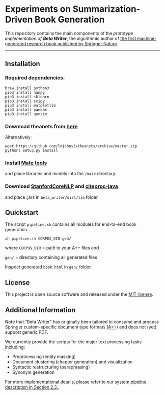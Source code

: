 # Experiments on Summarization-Driven Book Generation
This repository contains the main components of the <i>prototype implementation of <b>Beta Writer</b></i>, the algorithmic author of [the first machine-generated research book published by Springer Nature](https://link.springer.com/book/10.1007/978-3-030-16800-1).

---
## Installation

### Required dependencies:
```
brew install python3
pip3 install numpy
pip3 install sklearn
pip3 install scipy
pip3 install matplotlib
pip3 install pandas
pip3 install gensim
```

### Download theanets from [here](https://github.com/lmjohns3/theanets)
Alternatively: 
```
wget https://github.com/lmjohns3/theanets/archive/master.zip
python3 setup.py install
```

### Install [Mate tools](https://code.google.com/archive/p/mate-tools/)
and place libraries and models into the <code>/mate</code> directory.


### Download [StanfordCoreNLP](https://stanfordnlp.github.io/CoreNLP/) and [citeproc-java](https://michel-kraemer.github.io/citeproc-java/)
and place .jars in <code>beta_writer/dist/lib</code> folder

## Quickstart
The script <code>pipeline.sh</code> contains all modules for end-to-end book generation.
```
sh pipeline.sh CORPUS_DIR gen/
```
where <code>CORPUS_DIR</code> = path to your A++ files and 

<code>gen/</code> = directory containing all generated files

Inspect generated <code>book.html</code> in <code>gen/</code> folder.


## License
This project is open source software and released under the [MIT license](https://opensource.org/licenses/MIT).


## Additional Information

Note that "Beta Writer" has originally been tailored to consume and process Springer custom-specific document type formats ([A++](http://devel.springer.de/A++/V2.4/DTD/)) and does not (yet) support generic PDF.

We currently provide the scripts for the major text processing tasks including:

* Preprocessing (entity masking)
* Document clustering (chapter generation) and visualization
* Syntactic restructuring (paraphrasing)
* Synonym generation


For more implementational details, please refer to our [system pipeline description in Section 2.3.](https://link.springer.com/content/pdf/bfm%3A978-3-030-16800-1%2F1.pdf).
